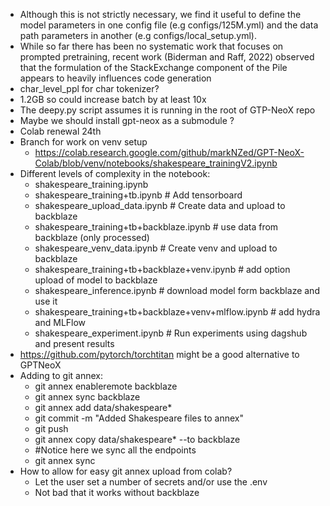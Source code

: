 - Although this is not strictly necessary, we find it useful to define the model parameters in one config file (e.g configs/125M.yml) and the data path parameters in another (e.g configs/local_setup.yml).
- While so far there has been no systematic work that focuses on prompted pretraining, recent work (Biderman and Raff, 2022) observed that the formulation of the StackExchange component of the Pile appears to heavily influences code generation
- char_level_ppl for char tokenizer?
- 1.2GB so could increase batch by at least 10x
- The deepy.py script assumes it is running in the root of GTP-NeoX repo
- Maybe we should install gpt-neox as a submodule ?
- Colab renewal 24th
- Branch for work on venv setup
  - https://colab.research.google.com/github/markNZed/GPT-NeoX-Colab/blob/venv/notebooks/shakespeare_trainingV2.ipynb
- Different levels of complexity in the notebook:
  - shakespeare_training.ipynb
  - shakespeare_training+tb.ipynb # Add tensorboard
  - shakespeare_upload_data.ipynb # Create data and upload to backblaze
  - shakespeare_training+tb+backblaze.ipynb # use data from backblaze (only processed)
  - shakespeare_venv_data.ipynb # Create venv and upload to backblaze
  - shakespeare_training+tb+backblaze+venv.ipynb # add option upload of model to backblaze
  - shakespeare_inference.ipynb # download model form backblaze and use it
  - shakespeare_training+tb+backblaze+venv+mlflow.ipynb # add hydra and MLFlow
  - shakespeare_experiment.ipynb # Run experiments using dagshub and present results
- https://github.com/pytorch/torchtitan might be a good alternative to GPTNeoX  
- Adding to git annex:
  - git annex enableremote backblaze
  - git annex sync backblaze
  - git annex add data/shakespeare*
  - git commit -m "Added Shakespeare files to annex"
  - git push
  - git annex copy data/shakespeare* --to backblaze
  - #Notice here we sync all the endpoints
  - git annex sync 
- How to allow for easy git annex upload from colab?
  - Let the user set a number of secrets and/or use the .env
  - Not bad that it works without backblaze
